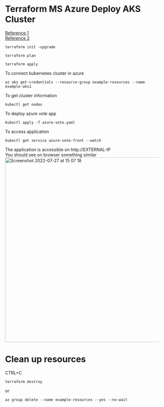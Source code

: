 # Terraform MS Azure Deploy AKS Cluster
[Reference 1](https://docs.microsoft.com/en-us/azure/aks/learn/quick-kubernetes-deploy-portal?tabs=azure-cli)<br/>
[Reference 2](https://registry.terraform.io/providers/hashicorp/azurerm/latest/docs/resources/container_registry)

```
terraform init -upgrade
```
```
terraform plan 
```
```
terraform apply
```
To connect kubernetes cluster in azure
```
az aks get-credentials --resource-group example-resources --name example-aks1
```
To get cluster information
```
kubectl get nodes
``` 
To deploy azure vote app 
```
kubectl apply -f azure-vote.yaml            
```
To access application 
```
kubectl get service azure-vote-front --watch
``` 
The application is accessible on http://EXTERNAL-IP<br>
You should see on browser something similar<br/>
<img width="605" alt="Screenshot 2022-07-27 at 15 07 18" src="https://user-images.githubusercontent.com/43514418/181254533-3aa25c2c-59a1-447c-af5f-3dc5d6e23c52.png">
# Clean up resources
CTRL+C
```
terraform destroy
```
or 
```
az group delete --name example-resources --yes --no-wait
```

